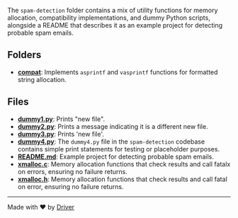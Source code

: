 <!--------------------------------------------------------------------------------->
<!-- IMPORTANT: This file is auto-generated by Driver (https://driver.ai). -------->
<!-- Manual edits may be overwritten on future commits. --------------------------->
<!--------------------------------------------------------------------------------->

The `spam-detection` folder contains a mix of utility functions for memory allocation, compatibility implementations, and dummy Python scripts, alongside a README that describes it as an example project for detecting probable spam emails.

## Folders
- **[compat](compat/README.md)**: Implements `asprintf` and `vasprintf` functions for formatted string allocation.

## Files
- **[dummy1.py](dummy1.py.md)**: Prints "new file".
- **[dummy2.py](dummy2.py.md)**: Prints a message indicating it is a different new file.
- **[dummy3.py](dummy3.py.md)**: Prints 'new file'.
- **[dummy4.py](dummy4.py.md)**: The `dummy4.py` file in the `spam-detection` codebase contains simple print statements for testing or placeholder purposes.
- **[README.md](README.md.md)**: Example project for detecting probable spam emails.
- **[xmalloc.c](xmalloc.c.md)**: Memory allocation functions that check results and call fatalx on errors, ensuring no failure returns.
- **[xmalloc.h](xmalloc.h.md)**: Memory allocation functions that check results and call fatal on error, ensuring no failure returns.

---
Made with ❤️ by [Driver](https://www.driver.ai/)